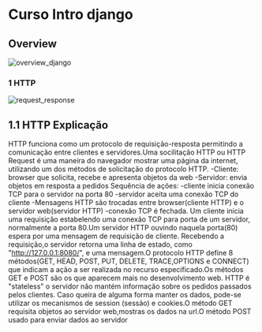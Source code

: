 # Curso Intro django
## Overview

![overview_django](https://user-images.githubusercontent.com/21146338/126917648-f5dc0f58-119f-46f7-bb00-446b36d7dc1c.PNG)

### 1 HTTP 

![request_response](https://user-images.githubusercontent.com/21146338/127257985-3cbef4de-3406-47dc-9764-174ccb702511.PNG)

## 1.1 HTTP Explicação
HTTP funciona como um protocolo de requisição-resposta permitindo a comunicação entre clientes e servidores.Uma socilitação HTTP ou HTTP Request é uma maneira do navegador mostrar uma página da internet, utilizando um dos métodos de solicitação do protocolo HTTP.
-Cliente: browser que solicita, recebe e apresenta objetos da web
-Servidor: envia objetos em resposta a pedidos
Sequência de ações:
-cliente inicia conexão TCP para o servidor na porta 80
-servidor aceita uma conexão TCP do cliente
-Mensagens HTTP são trocadas entre browser(cliente HTTP) e o servidor web(servidor HTTP)
-conexão TCP é fechada.
Um cliente inicia uma requisição estabelendo uma conexão TCP para porta de um servidor, normalmente a porta 80.Um servidor HTTP ouvindo naquela porta(80) espera por uma mensagem de requisição de cliente. Recebendo a requisição,o servidor retorna uma linha de estado, como "http://127.0.0.1:8080/", e uma mensagem.O protocolo HTTP define 8 métodos(GET, HEAD, POST, PUT, DELETE, TRACE,OPTIONS e CONNECT) que indicam a ação a ser realizada no recurso especificado.Os métodos GET e POST são os que aparecem mais no desenvolvimento web.
HTTP é "stateless" o servidor não mantém informação sobre os pedidos passados pelos clientes. Caso queira de alguma forma manter os dados, pode-se utilizar os mecanismos de session (sessão) e cookies.O método GET requisita objetos ao servidor web,mostras os dados na url.O método POST usado para enviar dados ao servidor

